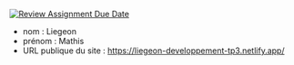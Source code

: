 [![Review Assignment Due Date](https://classroom.github.com/assets/deadline-readme-button-24ddc0f5d75046c5622901739e7c5dd533143b0c8e959d652212380cedb1ea36.svg)](https://classroom.github.com/a/SKyKHAPL)
- nom : Liegeon
- prénom : Mathis
- URL publique du site : https://liegeon-developpement-tp3.netlify.app/
